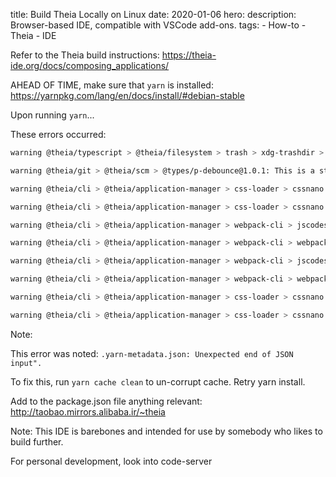 title: Build Theia Locally on Linux
date: 2020-01-06
hero:
description: Browser-based IDE, compatible with VSCode add-ons.
tags:
    - How-to
    - Theia
    - IDE

Refer to the Theia build instructions:
https://theia-ide.org/docs/composing_applications/

AHEAD OF TIME, make sure that `yarn` is installed:
https://yarnpkg.com/lang/en/docs/install/#debian-stable

Upon running `yarn`...

These errors occurred:

```bash
warning @theia/typescript > @theia/filesystem > trash > xdg-trashdir > @sindresorhus/df > execa > cross-spawn-async@2.2.5: cross-spawn no longer requires a build toolchain, use it instead

warning @theia/git > @theia/scm > @types/p-debounce@1.0.1: This is a stub types definition. p-debounce provides its own type definitions, so you do not need this installed.

warning @theia/cli > @theia/application-manager > css-loader > cssnano > postcss-merge-rules > browserslist@1.7.7: Browserslist 2 could fail on reading Browserslist >3.0 config used in other tools.

warning @theia/cli > @theia/application-manager > css-loader > cssnano > autoprefixer > browserslist@1.7.7: Browserslist 2 could fail on reading Browserslist >3.0 config used in other tools.

warning @theia/cli > @theia/application-manager > webpack-cli > jscodeshift > babel-preset-es2015@6.24.1: 🙌  Thanks for using Babel: we recommend using babel-preset-env now: please read https://babeljs.io/env to update!

warning @theia/cli > @theia/application-manager > webpack-cli > webpack-addons > jscodeshift > babel-preset-es2015@6.24.1: 🙌  Thanks for using Babel: we recommend using babel-preset-env now: please read https://babeljs.io/env to update!

warning @theia/cli > @theia/application-manager > webpack-cli > jscodeshift > nomnom@1.8.1: Package no longer supported. Contact support@npmjs.com for more info.

warning @theia/cli > @theia/application-manager > webpack-cli > webpack-addons > jscodeshift > nomnom@1.8.1: Package no longer supported. Contact support@npmjs.com for more info.

warning @theia/cli > @theia/application-manager > css-loader > cssnano > postcss-merge-rules > caniuse-api > browserslist@1.7.7: Browserslist 2 could fail on reading Browserslist >3.0 config used in other tools.

warning @theia/cli > @theia/application-manager > css-loader > cssnano > postcss-merge-rules > postcss-selector-parser > flatten@1.0.2: I wrote this module a very long time ago; you should use something else.
```

Note:

This error was noted:
`.yarn-metadata.json: Unexpected end of JSON input".`

To fix this, run `yarn cache clean` to un-corrupt cache. Retry yarn install.

Add to the package.json file anything relevant:
http://taobao.mirrors.alibaba.ir/~theia


Note: This IDE is barebones and intended for use by somebody who likes to build further.

For personal development, look into code-server